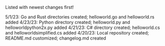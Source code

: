 Listed with newest changes first!

5/1/23: Go and Rust directories created; helloworld.go and helloworld.rs added
4/23/23: Python directory created; helloworld.py and helloworldpython2x.py added
4/21/23: C# directory created; helloworld.cs and helloworldsimplified.cs added
4/20/23: Local repository created; README.md customized; changelog.md created